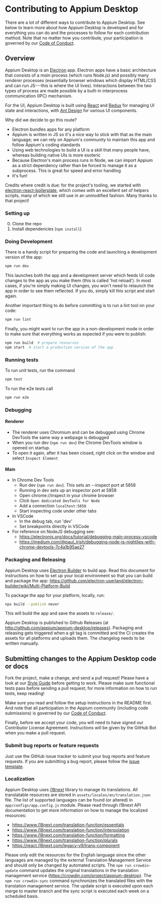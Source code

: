 # Contributing to Appium Desktop

There are a lot of different ways to contribute to Appium Desktop. See below to
learn more about how Appium Desktop is developed and for everything you can do
and the processes to follow for each contribution method.  Note that no matter
how you contribute, your participation is governed by our [Code of
Conduct](CONDUCT.md).

## Overview

Appium Desktop is an [Electron](http://electron.atom.io) app. Electron apps
have a basic architecture that consists of a _main_ process (which runs
Node.js) and possibly many _renderer_ processes (essentially browser windows
which display HTML/CSS and can run JS---this is where the UI lives).
Interactions between the two types of process are made possible by a built-in
interprocess communication (IPC) mechanism.

For the UI, Appium Desktop is built using
[React](https://facebook.github.io/react/) and [Redux](http://redux.js.org) for
managing UI state and interactions, with [Ant
Design](https://ant.design/docs/react/introduce) for various UI components.

Why did we decide to go this route?

* Electron bundles apps for any platform
* Appium is written in JS so it's a nice way to stick with that as the main language; we can rely on Appium's community to maintain this app and follow Appium's coding standards
* Using web technologies to build a UI is a skill that many people have, whereas building native UIs is more esoteric
* Because Electron's main process runs in Node, we can import Appium as a strict dependency rather than be forced to manage it as a subprocess. This is great for speed and error handling
* It's fun!

Credits where credit is due: for the project's tooling, we started with
[electron-react-boilerplate](https://github.com/chentsulin/electron-react-boilerplate),
which comes with an excellent set of helpers scripts, many of which we still
use in an unmodified fashion. Many thanks to that project!

### Setting up

0. Clone the repo
0. Install dependencies (`npm install`)

### Doing Development

There is a handy script for preparing the code and launching a development version of the app:

```bash
npm run dev
```

This launches both the app and a development server which feeds UI code changes to the app as you make them (this is called 'hot reload'). In most cases, if you're simply making UI changes, you won't need to relaunch the app in order to see them reflected. If you do, simply kill this script and start again.

Another important thing to do before committing is to run a lint tool on your code:

```bash
npm run lint
```

Finally, you might want to run the app in a non-development mode in order to make sure that everything works as expected if you were to publish:

```bash
npm run build  # prepare resources
npm start  # start a production version of the app
```

### Running tests

To run unit tests, run the command

```bash
npm test
```

To run the e2e tests call

```bash
npm run e2e
```

### Debugging

#### Renderer
* The renderer uses Chromium and can be debugged using Chrome DevTools the same way a webpage is debugged
* When you run dev (`npm run dev`) the Chrome DevTools window is opened on startup.
* To open it again, after it has been closed, right click on the window and select `Inspect Element`

#### Main
* In Chrome Dev Tools
  * Run dev (`npm run dev`). This sets an --inspect port at 5858
  * Running in dev sets up an inspector port at 5858
  * Open chrome://inspect in your chrome browser
  * Click `Open dedicated DevTools for Node`
  * Add a connection `localhost:5858`
  * Start inspecting code under other tabs
* In VSCode
  * In the debug tab, run 'dev'
  * Set breakpoints directly in VSCode
* For reference on NodeJS debugging see:
  * https://electronjs.org/docs/tutorial/debugging-main-process-vscode
  * https://medium.com/@paul_irish/debugging-node-js-nightlies-with-chrome-devtools-7c4a1b95ae27


### Packaging and Releasing

Appium Desktop uses [Electron Builder](https://github.com/electron-userland/electron-builder/) to build app. Read this document for instructions on how to set up your local environment so that you can build and package the app: https://github.com/electron-userland/electron-builder/wiki/Multi-Platform-Build

To package the app for your platform, locally, run:

```bash
npx build --publish never
```

This will build the app and save the assets to `release/`.

Appium Desktop is published to Github Releases (at http://github.com/appium/appium-desktop/releases). Packaging and releasing gets triggered when a git tag is committed and the CI creates the assets for all platforms and uploads them. The changelog needs to be written manually.

## Submitting changes to the Appium Desktop code or docs

Fork the project, make a change, and send a pull request! Please have a look at
our [Style Guide](https://github.com/appium/appium/blob/master/docs/en/contributing-to-appium/style-guide.md) before
getting to work.  Please make sure functional tests pass before
sending a pull request; for more information on how to run tests, keep reading!

Make sure you read and follow the setup instructions in the README first. And note
that all participation in the Appium community (including code submissions) is
governed by our [Code of Conduct](CONDUCT.md).

Finally, before we accept your code, you will need to have signed our Contributor License Agreement.
Instructions will be given by the GitHub Bot when you make a pull request.

### Submit bug reports or feature requests

Just use the GitHub issue tracker to submit your bug reports and feature
requests. If you are submitting a bug report, please follow the [issue template](https://github.com/appium/appium-desktop/issues/new).

### Localization

Appium Desktop uses [i18next](https://www.i18next.com) library to manage its translations. All translatable resources are stored in `assets/locales/en/translation.json` file. The list of supported languages can be found (or altered) in `app/configs/app.config.js` module. Please read through i18next API documentation to get more information on how to manage the localized resources:

- https://www.i18next.com/translation-function/essentials
- https://www.i18next.com/translation-function/interpolation
- https://www.i18next.com/translation-function/formatting
- https://www.i18next.com/translation-function/plurals
- https://react.i18next.com/legacy-v9/trans-component

Please only edit the resources for the English language since the other languages are managed by the external Translation Management Service and should only be changed by automated scripts. The `npm run crowdin-update` command updates the original translations in the translation management service (https://crowdin.com/project/appium-desktop). The `npm run crowdin-sync` command synchronizes the translated files with the translation management service. The update script is executed upon each merge to master branch and the sync script is executed each week on a scheduled basis.
